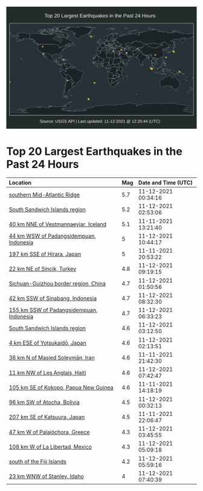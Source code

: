 ![Map](./map.png)

# Top 20 Largest Earthquakes in the Past 24 Hours

| Location | Mag | Date and Time (UTC) |
|:---|:---|:---|
| [southern Mid-Atlantic Ridge](https://earthquake.usgs.gov/earthquakes/eventpage/us7000ftdy) | 5.7 | 11-12-2021 00:34:16 |
| [South Sandwich Islands region](https://earthquake.usgs.gov/earthquakes/eventpage/us7000ftfa) | 5.2 | 11-12-2021 02:53:06 |
| [40 km NNE of Vestmannaeyjar, Iceland](https://earthquake.usgs.gov/earthquakes/eventpage/us7000ft83) | 5.1 | 11-11-2021 13:21:40 |
| [44 km WSW of Padangsidempuan, Indonesia](https://earthquake.usgs.gov/earthquakes/eventpage/us7000ftia) | 5 | 11-12-2021 10:44:17 |
| [197 km SSE of Hirara, Japan](https://earthquake.usgs.gov/earthquakes/eventpage/us7000ftc7) | 5 | 11-11-2021 20:53:22 |
| [22 km NE of Sincik, Turkey](https://earthquake.usgs.gov/earthquakes/eventpage/us7000fthz) | 4.8 | 11-12-2021 09:19:15 |
| [Sichuan-Guizhou border region, China](https://earthquake.usgs.gov/earthquakes/eventpage/us7000ftet) | 4.7 | 11-12-2021 01:50:56 |
| [42 km SSW of Sinabang, Indonesia](https://earthquake.usgs.gov/earthquakes/eventpage/us7000fthq) | 4.7 | 11-12-2021 08:32:30 |
| [155 km SSW of Padangsidempuan, Indonesia](https://earthquake.usgs.gov/earthquakes/eventpage/us7000fth3) | 4.7 | 11-12-2021 06:33:23 |
| [South Sandwich Islands region](https://earthquake.usgs.gov/earthquakes/eventpage/us7000ftft) | 4.6 | 11-12-2021 03:12:50 |
| [4 km ESE of Yotsukaidō, Japan](https://earthquake.usgs.gov/earthquakes/eventpage/us7000ftew) | 4.6 | 11-12-2021 02:13:51 |
| [36 km N of Masjed Soleymān, Iran](https://earthquake.usgs.gov/earthquakes/eventpage/us7000ftcv) | 4.6 | 11-11-2021 21:42:30 |
| [11 km NW of Les Anglais, Haiti](https://earthquake.usgs.gov/earthquakes/eventpage/us7000fthe) | 4.6 | 11-12-2021 07:42:47 |
| [105 km SE of Kokopo, Papua New Guinea](https://earthquake.usgs.gov/earthquakes/eventpage/us7000ft9m) | 4.6 | 11-11-2021 14:18:19 |
| [96 km SW of Atocha, Bolivia](https://earthquake.usgs.gov/earthquakes/eventpage/us7000fte6) | 4.5 | 11-12-2021 00:32:13 |
| [207 km SE of Katsuura, Japan](https://earthquake.usgs.gov/earthquakes/eventpage/us7000ftd4) | 4.5 | 11-11-2021 22:06:47 |
| [47 km W of Palaióchora, Greece](https://earthquake.usgs.gov/earthquakes/eventpage/us7000ftg5) | 4.3 | 11-12-2021 03:45:55 |
| [108 km W of La Libertad, Mexico](https://earthquake.usgs.gov/earthquakes/eventpage/us7000ftgr) | 4.3 | 11-12-2021 05:09:18 |
| [south of the Fiji Islands](https://earthquake.usgs.gov/earthquakes/eventpage/us7000ftgx) | 4.2 | 11-12-2021 05:59:16 |
| [23 km WNW of Stanley, Idaho](https://earthquake.usgs.gov/earthquakes/eventpage/us7000fthc) | 4 | 11-12-2021 07:40:39 |
